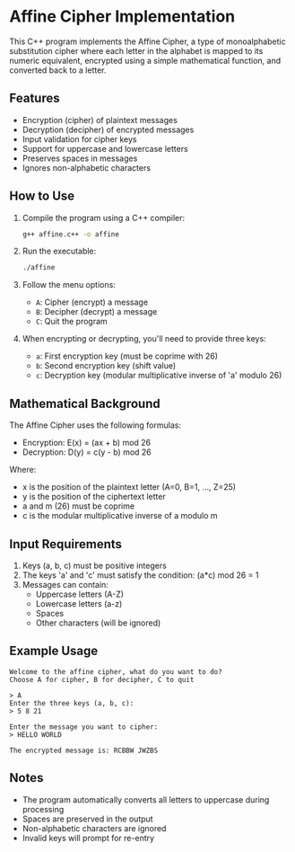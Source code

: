 # Affine Cipher Implementation

This C++ program implements the Affine Cipher, a type of monoalphabetic substitution cipher where each letter in the alphabet is mapped to its numeric equivalent, encrypted using a simple mathematical function, and converted back to a letter.

## Features

- Encryption (cipher) of plaintext messages
- Decryption (decipher) of encrypted messages
- Input validation for cipher keys
- Support for uppercase and lowercase letters
- Preserves spaces in messages
- Ignores non-alphabetic characters

## How to Use

1. Compile the program using a C++ compiler:

   ```bash
   g++ affine.c++ -o affine
   ```

2. Run the executable:

   ```bash
   ./affine
   ```

3. Follow the menu options:

   - `A`: Cipher (encrypt) a message
   - `B`: Decipher (decrypt) a message
   - `C`: Quit the program

4. When encrypting or decrypting, you'll need to provide three keys:
   - `a`: First encryption key (must be coprime with 26)
   - `b`: Second encryption key (shift value)
   - `c`: Decryption key (modular multiplicative inverse of 'a' modulo 26)

## Mathematical Background

The Affine Cipher uses the following formulas:

- Encryption: E(x) = (ax + b) mod 26
- Decryption: D(y) = c(y - b) mod 26

Where:

- x is the position of the plaintext letter (A=0, B=1, ..., Z=25)
- y is the position of the ciphertext letter
- a and m (26) must be coprime
- c is the modular multiplicative inverse of a modulo m

## Input Requirements

1. Keys (a, b, c) must be positive integers
2. The keys 'a' and 'c' must satisfy the condition: (a\*c) mod 26 = 1
3. Messages can contain:
   - Uppercase letters (A-Z)
   - Lowercase letters (a-z)
   - Spaces
   - Other characters (will be ignored)

## Example Usage

```
Welcome to the affine cipher, what do you want to do?
Choose A for cipher, B for decipher, C to quit

> A
Enter the three keys (a, b, c):
> 5 8 21

Enter the message you want to cipher:
> HELLO WORLD

The encrypted message is: RCBBW JWZBS
```

## Notes

- The program automatically converts all letters to uppercase during processing
- Spaces are preserved in the output
- Non-alphabetic characters are ignored
- Invalid keys will prompt for re-entry
